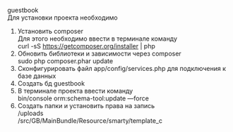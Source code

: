 guestbook<br>
Для установки проекта необходимо<br>
1) Установить composer<br>
Для этого необходимо ввести в терминале команду<br>
curl -sS https://getcomposer.org/installer | php<br>
2) Обновить библиотеки и зависимости через composer<br>
sudo php composer.phar update<br>
3) Сконфигурировать файл app/config/services.php для подключения к базе данных<br>
4) Создать бд guestbook<br>
5) В терминале проекта ввести команду<br>
bin/console orm:schema-tool:update —force<br>
6) Создать папки и установить права на запись<br>
/uploads<br>
/src/GB/MainBundle/Resource/smarty/template_c<br>

